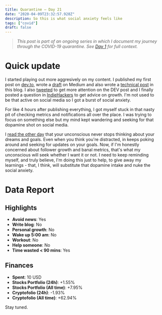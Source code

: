 ```yaml
---
title: Quarantine — Day 21
date: "2020-04-09T23:32:57.928Z"
description: So this is what social anxiety feels like
tags: ["covid"]
draft: false
---
```


> *This post is part of an ongoing series in which I document my journey through the COVID-19 quarantine. See [Day 1](/quarantine-day-1) for full context.*

<div class="divider"></div>

# Quick update

I started playing out more aggresively on my content. I published my first post on [dev.to](https://dev.to/caroso1222/how-i-got-into-the-most-exclusive-remote-working-platforms-45dk), wrote a [draft](https://medium.com/@caroso1222/this-is-what-i-did-to-ace-the-hardest-remote-work-interviews-at-toptal-f243c35799ae) on Medium and also wrote a [technical post](/how-to-run-multiple-curl-requests-sequentially) in this blog. I also [tweeted](https://twitter.com/caroso1222/status/1248260358139252736) to get more attention on the DEV post and I finally posted a question in [IndieHackers](https://www.indiehackers.com/post/i-got-my-first-30-subs-how-can-i-get-to-100-5386844fd8) to get advice on growth. I'm not used to be that active on social media so I got a burst of social anxiety.

For like 4 hours after publishing everything, I got myself stuck in that nasty pit of checking metrics and notifications all over the place. I was trying to focus on something else but my mind kept wandering and seeking for that dopamine shot on social media.

I [read the other day](https://www.goodreads.com/book/show/35011639-before-you-know-it) that your unconscious never stops thinking about your dreams and goals. Even when you think you're distracted, in keeps poking around and seeking for updates on your goals. Now, if I'm honestly concerned about follower growth and banal metrics, that's what my unconscious will seek whether I want it or not. I need to keep reminding myself, and truly believe, I'm doing this just to help, to give away my learnings - that, I think, will substitute that dopamine intake and nuke the social anxiety.

<div class="divider"></div>

# Data Report

## Highlights

* **Avoid news**: Yes
* **Write blog**: No
* **Personal growth**: No
* **Wake up 5:00 am**: No
* **Workout**: No
* **Help someone**: No
* **Time wasted < 90 mins**: Yes

## Finances

* **Spent**: 10 USD
* **Stocks Portfolio (24h)**: +1.55%
* **Stocks Portfolio (All time)**: +7.95%
* **Cryptofolio (24h)**: -1.93%
* **Cryptofolio (All time)**: +62.94%

<div class="divider"></div>

Stay tuned.
